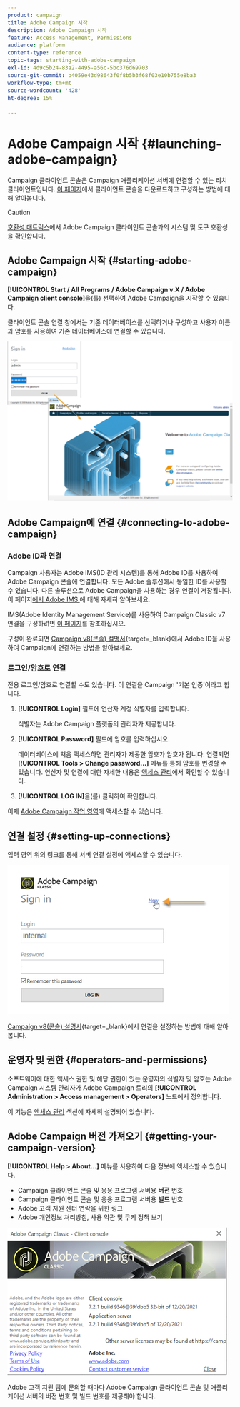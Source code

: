 ```yaml
---
product: campaign
title: Adobe Campaign 시작
description: Adobe Campaign 시작
feature: Access Management, Permissions
audience: platform
content-type: reference
topic-tags: starting-with-adobe-campaign
exl-id: 4d9c5b24-83a2-4495-a56c-5bc376d69703
source-git-commit: b4059e43d98643f0f8b5b3f68f03e10b755e8ba3
workflow-type: tm+mt
source-wordcount: '428'
ht-degree: 15%

---
```


# Adobe Campaign 시작 {#launching-adobe-campaign}

Campaign 클라이언트 콘솔은 Campaign 애플리케이션 서버에 연결할 수 있는 리치 클라이언트입니다. [이 페이지](../../installation/using/installing-the-client-console.md)에서 클라이언트 콘솔을 다운로드하고 구성하는 방법에 대해 알아봅니다.

>[!CAUTION]
>
>[호환성 매트릭스](../../rn/using/compatibility-matrix.md#ClientConsoleoperatingsystems)에서 Adobe Campaign 클라이언트 콘솔과의 시스템 및 도구 호환성을 확인합니다.

## Adobe Campaign 시작 {#starting-adobe-campaign}

**[!UICONTROL Start / All Programs / Adobe Campaign v.X / Adobe Campaign client console]**&#x200B;을(를) 선택하여 Adobe Campaign을 시작할 수 있습니다.

클라이언트 콘솔 연결 창에서는 기존 데이터베이스를 선택하거나 구성하고 사용자 이름과 암호를 사용하여 기존 데이터베이스에 연결할 수 있습니다.

![](assets/acc-logon.png)

## Adobe Campaign에 연결 {#connecting-to-adobe-campaign}

### Adobe ID과 연결

Campaign 사용자는 Adobe IMS(ID 관리 시스템)를 통해 Adobe ID를 사용하여 Adobe Campaign 콘솔에 연결합니다. 모든 Adobe 솔루션에서 동일한 ID를 사용할 수 있습니다. 다른 솔루션으로 Adobe Campaign을 사용하는 경우 연결이 저장됩니다. 이 페이지[에서 Adobe IMS ](https://helpx.adobe.com/kr/enterprise/using/identity.html)에 대해 자세히 알아보세요.

IMS(Adobe Identity Management Service)를 사용하여 Campaign Classic v7 연결을 구성하려면 [이 페이지](../../integrations/using/about-adobe-id.md)를 참조하십시오.

구성이 완료되면 [Campaign v8(콘솔) 설명서](https://experienceleague.adobe.com/en/docs/campaign/campaign-v8/new/connect){target=_blank}에서 Adobe ID을 사용하여 Campaign에 연결하는 방법을 알아보세요.


### 로그인/암호로 연결

전용 로그인/암호로 연결할 수도 있습니다. 이 연결을 Campaign &#39;기본 인증&#39;이라고 합니다.

1. **[!UICONTROL Login]** 필드에 연산자 계정 식별자를 입력합니다.

   식별자는 Adobe Campaign 플랫폼의 관리자가 제공합니다.

1. **[!UICONTROL Password]** 필드에 암호를 입력하십시오.

   데이터베이스에 처음 액세스하면 관리자가 제공한 암호가 암호가 됩니다. 연결되면 **[!UICONTROL Tools > Change password...]** 메뉴를 통해 암호를 변경할 수 있습니다. 연산자 및 연결에 대한 자세한 내용은 [액세스 관리](../../platform/using/access-management.md)에서 확인할 수 있습니다.

1. **[!UICONTROL LOG IN]**&#x200B;을(를) 클릭하여 확인합니다.

이제 [Adobe Campaign 작업 영역](../../platform/using/adobe-campaign-workspace.md)에 액세스할 수 있습니다.

## 연결 설정 {#setting-up-connections}

입력 영역 위의 링크를 통해 서버 연결 설정에 액세스할 수 있습니다.

![](assets/s_ncs_user_connections_management.png)

[Campaign v8(콘솔) 설명서](https://experienceleague.adobe.com/en/docs/campaign/campaign-v8/new/connect#create-your-connection){target=_blank}에서 연결을 설정하는 방법에 대해 알아봅니다.

## 운영자 및 권한 {#operators-and-permissions}

소프트웨어에 대한 액세스 권한 및 해당 권한이 있는 운영자의 식별자 및 암호는 Adobe Campaign 시스템 관리자가 Adobe Campaign 트리의 **[!UICONTROL Administration > Access management > Operators]** 노드에서 정의합니다.

이 기능은 [액세스 관리](../../platform/using/access-management.md) 섹션에 자세히 설명되어 있습니다.

## Adobe Campaign 버전 가져오기 {#getting-your-campaign-version}

**[!UICONTROL Help > About...]** 메뉴를 사용하여 다음 정보에 액세스할 수 있습니다.

* Campaign 클라이언트 콘솔 및 응용 프로그램 서버용 **버전** 번호
* Campaign 클라이언트 콘솔 및 응용 프로그램 서버용 **빌드** 번호
* Adobe 고객 지원 센터 연락을 위한 링크
* Adobe 개인정보 처리방침, 사용 약관 및 쿠키 정책 보기

![](assets/about-acc.png)

Adobe 고객 지원 팀에 문의할 때마다 Adobe Campaign 클라이언트 콘솔 및 애플리케이션 서버의 버전 번호 및 빌드 번호를 제공해야 합니다.

